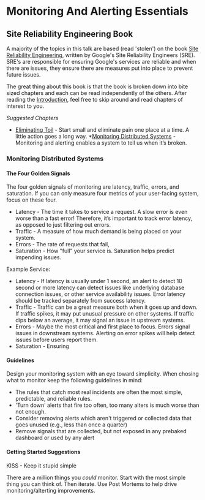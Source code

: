 # Monitoring And Alerting Essentials

## Site Reliability Engineering Book

A majority of the topics in this talk are based (read 'stolen') on the book [Site Reliability Engineering](https://landing.google.com/sre/book.html), written by Google's Site Reliability Engineers (SRE). SRE's are responsible for ensuring Google's services are reliable and when there are issues, they ensure there are measures put into place to prevent future issues.

The great thing about this book is that the book is broken down into bite sized chapters and each can be read independently of the others. After reading the [Introduction](https://landing.google.com/sre/book/chapters/introduction.html), feel free to skip around and read chapters of interest to you.

*Suggested Chapters*

* [Eliminating Toil](https://landing.google.com/sre/book/chapters/eliminating-toil.html) - Start small and eliminate pain one  place at a time. A little action goes a long way.
*[Monitoring Distributed Systems](https://landing.google.com/sre/book/chapters/monitoring-distributed-systems.html) - Monitoring and alerting enables a system to tell us when it’s broken. 



### Monitoring Distributed Systems



#### The Four Golden Signals

The four golden signals of monitoring are latency, traffic, errors, and saturation. If you can only measure four metrics of your user-facing system, focus on these four.

* Latency - The time it takes to service a request. A slow error is even worse than a fast error! Therefore, it’s important to track error latency, as opposed to just filtering out errors.
* Traffic - A measure of how much demand is being placed on your system.
* Errors - The rate of requests that fail,
* Saturation - How "full" your service is. Saturation helps predict impending issues.

Example Service:
* Latency - If latency is usually under 1 second, an alert to detect 10 second or more latency can detect issues like underlying database connection issues, or other service availability issues. Error latency should be tracked separately from success latency.
* Traffic - Traffic can be a great measure both when it goes up and down. If traffic spikes, it may put unusual pressure on other systems. If traffic dips below an average, it may signal an issue in upstream systems.
* Errors - Maybe the most critical and first place to focus. Errors signal issues in downstream systems. Alerting on error spikes will help detect issues before users report them.
* Saturation - Ensuring

#### Guidelines

Design your monitoring system with an eye toward simplicity. When chosing what to monitor keep the following guidelines in mind:

* The rules that catch most real incidents are often the most simple, predictable, and reliable rules.
* 'Turn down' alerts that fire too often, too many alters is much worse than not enough. 
* Consider removing alerts which aren't triggered or collected data that goes unused (e.g., less than once a quarter) 
* Remove signals that are collected, but not exposed in any prebaked dashboard or used by any alert

#### Getting Started Suggestions

KISS - Keep it stupid simple

There are a million things you *could* monitor. Start with the most simple thing you can think of. Then iterate. Use Post Mortems to help drive monitoring/alterting improvements.


